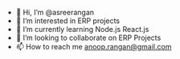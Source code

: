 - 👋 Hi, I’m @asreerangan
- 👀 I’m interested in ERP projects
- 🌱 I’m currently learning Node.js React.js 
- 💞️ I’m looking to collaborate on ERP Projects
- 📫 How to reach me anoop.rangan@gmail.com

<!---
asreerangan/asreerangan is a ✨ special ✨ repository because its `README.md` (this file) appears on your GitHub profile.
You can click the Preview link to take a look at your changes.
--->
